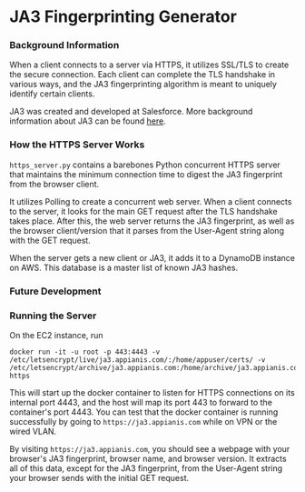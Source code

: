 # JA3 Fingerprinting Generator

### Background Information

When a client connects to a server via HTTPS, it utilizes SSL/TLS to create the
secure connection.  Each client can complete the TLS handshake in various ways,
and the JA3 fingerprinting algorithm is meant to uniquely identify certain
clients.


JA3 was created and developed at Salesforce. More background information about
JA3 can be found
[here](https://engineering.salesforce.com/tls-fingerprinting-with-ja3-and-ja3s-247362855967
"JA3/JA3S Information").

### How the HTTPS Server Works
`https_server.py` contains a barebones Python concurrent HTTPS server that
maintains the minimum connection time to digest the JA3 fingerprint from the
browser client.

It utilizes Polling to create a concurrent web server.  When a client connects
to the server, it looks for the main GET request after the TLS handshake takes
place.  After this, the web server returns the JA3 fingerprint, as well as the
browser client/version that it parses from the User-Agent string along with the
GET request.

When the server gets a new client or JA3, it adds it to a DynamoDB instance on
AWS.  This database is a master list of known JA3 hashes.

### Future Development


### Running the Server
On the EC2 instance, run
```
docker run -it -u root -p 443:4443 -v /etc/letsencrypt/live/ja3.appianis.com/:/home/appuser/certs/ -v /etc/letsencrypt/archive/ja3.appianis.com:/home/archive/ja3.appianis.com https
```


This will start up the docker container to listen for HTTPS connections on its
internal port 4443, and the host will map its port 443 to forward to the
container's port 4443.  You can test that the docker container is running
successfully by going to `https://ja3.appianis.com` while on VPN or the wired
VLAN.


By visiting `https://ja3.appianis.com`, you should see a webpage with your
browser's JA3 fingerprint, browser name, and browser version.  It extracts all
of this data, except for the JA3 fingerprint, from the User-Agent string your
browser sends with the initial GET request.
